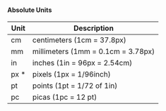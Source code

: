 #### Absolute Units

|Unit| Description|
| --- | --- |
|cm | centimeters (1cm = 37.8px)|
|mm |	millimeters (1mm = 0.1cm = 3.78px)|
|in| 	inches (1in = 96px = 2.54cm)|
|px \* | 	pixels (1px = 1/96inch)|
|pt |	points (1pt = 1/72 of 1in)|
|pc |	picas (1pc = 12 pt) |

